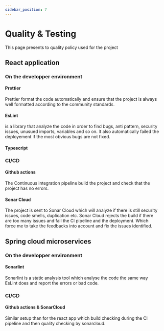 ```yaml
---
sidebar_position: 7
---
```


# Quality & Testing

This page presents to quality policy used for the project

## React application

### On the developper environment

#### Prettier

Prettier format the code automatically and ensure that the project is always well formatted according to the community standards.

#### EsLint

is a library that analyze the code in order to find bugs, anti pattern, security issues, unusued imports, variables and so on. It also automatically failed the deployement if the most obvious bugs are not fixed.

#### Typescript

### CI/CD

#### Github actions

The Continuous integration pipeline build the project and check that the project has no errors.

#### Sonar Cloud

The project is sent to Sonar Cloud which will analyze if there is still security issues, code smells, duplication etc. Sonar Cloud rejects the build if there are too many issues and fail the CI pipeline and the deployment. Which force me to take the feedbacks into account and fix the issues identified.

## Spring cloud microservices

### On the developper environment

#### Sonarlint

Sonarlint is a static analysis tool which analyse the code the same way EsLint does and report the errors or bad code.

### CI/CD

#### Github actions & SonarCloud

Similar setup than for the react app which build checking during the CI pipeline and then quality checking by sonarcloud.

